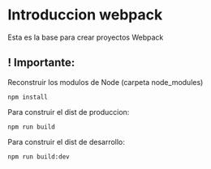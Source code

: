# Introduccion webpack

Esta es la base para crear proyectos Webpack 

## ! Importante:

Reconstruir los modulos de Node (carpeta node_modules)
```
npm install
```
Para construir el dist de produccion:
```
npm run build
```
Para construir el dist de desarrollo: 
```
npm run build:dev
```